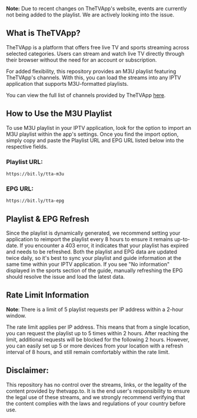 **Note:** Due to recent changes on TheTVApp's website, events are currently not being added to the playlist. We are actively looking into the issue.

## What is TheTVApp?

TheTVApp is a platform that offers free live TV and sports streaming across selected categories. Users can stream and watch live TV directly through their browser without the need for an account or subscription.

For added flexibility, this repository provides an M3U playlist featuring TheTVApp's channels. With this, you can load the streams into any IPTV application that supports M3U-formatted playlists.

You can view the full list of channels provided by TheTVApp [here](http://href.li/https://thetvapp.to/).

## How to Use the M3U Playlist

To use M3U playlist in your IPTV application, look for the option to import an M3U playlist within the app's settings. Once you find the import option, simply copy and paste the Playlist URL and EPG URL listed below into the respective fields.

### Playlist URL:
``https://bit.ly/tta-m3u``

### EPG URL:
``https://bit.ly/tta-epg``

## Playlist & EPG Refresh

Since the playlist is dynamically generated, we recommend setting your application to reimport the playlist every 8 hours to ensure it remains up-to-date. If you encounter a 403 error, it indicates that your playlist has expired and needs to be refreshed. Both the playlist and EPG data are updated twice daily, so it's best to sync your playlist and guide information at the same time within your IPTV application. If you see "No information" displayed in the sports section of the guide, manually refreshing the EPG should resolve the issue and load the latest data.

## Rate Limit Information

**Note**: There is a limit of 5 playlist requests per IP address within a 2-hour window.

The rate limit applies per IP address. This means that from a single location, you can request the playlist up to 5 times within 2 hours. After reaching the limit, additional requests will be blocked for the following 2 hours. However, you can easily set up 5 or more devices from your location with a refresh interval of 8 hours, and still remain comfortably within the rate limit.


## Disclaimer:

This repository has no control over the streams, links, or the legality of the content provided by thetvapp.to. It is the end user's responsibility to ensure the legal use of these streams, and we strongly recommend verifying that the content complies with the laws and regulations of your country before use.


